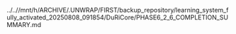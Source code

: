 ../..//mnt/h/ARCHIVE/.UNWRAP/FIRST/backup_repository/learning_system_fully_activated_20250808_091854/DuRiCore/PHASE6_2_6_COMPLETION_SUMMARY.md
